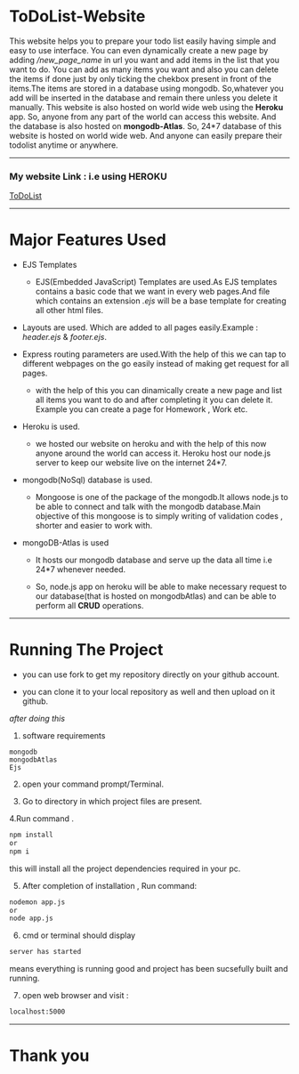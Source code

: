 # ToDoList-Website

This website helps you to prepare your todo list easily having simple and easy to use interface. You can even dynamically create a new page by adding */new_page_name* in url  you want and add items in the list that you want to do.
You can add as many items you want and also you can delete the items if done just by only ticking the chekbox present in front of the items.The items are stored in a database using mongodb. So,whatever you add will be inserted in the database and remain there unless you delete it manually. This website is also hosted on world wide web using the **Heroku** app. So, anyone from any part of the world can access this website. And the database is also hosted on **mongodb-Atlas**. So, 24*7 database of this website is hosted on world wide web. And anyone can easily prepare their todolist anytime or anywhere.
 

---

### My website Link : i.e using HEROKU

[ToDoList](https://cryptic-stream-78043.herokuapp.com/  "Visit website")

---

# Major Features Used
* EJS Templates
  * EJS(Embedded JavaScript) Templates are used.As EJS templates contains a basic code that we want in every web pages.And file which contains an extension *.ejs* will be a base template for creating all other html files.

* Layouts are used. Which are added to all pages easily.Example : *header.ejs* & *footer.ejs*.

* Express routing parameters are used.With the help of this we can tap to different webpages on the go easily instead of making get request for all pages.
  * with the help of this you can dinamically create a new page and list all items you want to do and after completing it you can delete it. Example you can create a page for Homework , Work etc.


* Heroku is used.
  * we hosted our website on heroku and with the help of this now anyone around the world can access it. Heroku host our node.js server to keep our website live on the internet 24*7.

* mongodb(NoSql) database is used.
  * Mongoose is one of the package of the mongodb.It allows node.js to be able to connect and talk with the mongodb database.Main objective of this mongoose is to simply writing of validation codes , shorter and easier to work with.

* mongoDB-Atlas is used
  * It hosts our mongodb database and serve up the data all time i.e 24*7 whenever needed.

  * So, node.js app on heroku will be able to make necessary request to our database(that is hosted on mongodbAtlas) and can be able to perform all **CRUD** operations.


---


# Running The Project


* you can use fork to get my repository directly on your github account.

* you can clone it to your local repository as well and then upload on it github.

*after doing this*

1. software requirements
  ```
  mongodb
  mongodbAtlas
  Ejs
 ```
2. open your command prompt/Terminal.

3. Go to directory in which project files are present.

4.Run command .
 ```bash
 npm install 
 or
 npm i
 ```
this will install all the project dependencies required in your pc.

5. After completion of installation , Run command:

```bash
nodemon app.js
or
node app.js
```

6. cmd or terminal should display 

```bash
server has started
```
means everything is running good and project has been sucsefully built and running.

7. open web browser and visit :

```bash
localhost:5000
```

  ---

# Thank you

